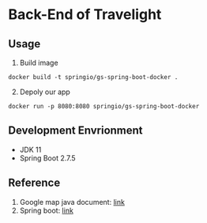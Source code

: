 # Back-End of Travelight
## Usage
1. Build image
```
docker build -t springio/gs-spring-boot-docker .
```
2. Depoly our app
```
docker run -p 8080:8080 springio/gs-spring-boot-docker
```

## Development Envrionment
* JDK 11
* Spring Boot 2.7.5

## Reference
1. Google map java document: [link](https://www.javadoc.io/doc/com.google.maps/google-maps-services/latest/index.html)
2. Spring boot: [link](https://spring.io/)
